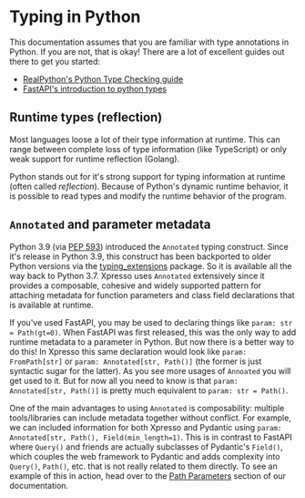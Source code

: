 # Typing in Python

This documentation assumes that you are familiar with type annotations in Python.
If you are not, that is okay! There are a lot of excellent guides out there to get you started:

- [RealPython's Python Type Checking guide](https://realpython.com/python-type-checking/)
- [FastAPI's introduction to python types](https://fastapi.tiangolo.com/python-types/)

## Runtime types (reflection)

Most languages loose a lot of their type information at runtime.
This can range between complete loss of type information (like TypeScript) or only weak support for runtime reflection (Golang).

Python stands out for it's strong support for typing information at runtime (often called _reflection_). Because of Python's dynamic runtime behavior, it is possible to read types and modify the runtime behavior of the program.

## `Annotated` and parameter metadata

Python 3.9 (via [PEP 593]) introduced the `Annotated` typing construct.
Since it's release in Python 3.9, this construct has been backported to older Python versions via the [typing_extensions] package.
So it is available all the way back to Python 3.7.
Xpresso uses `Annotated` extensively since it provides a composable, cohesive and widely supported pattern for attaching metadata for function parameters and class field declarations that is available at runtime.

If you've used FastAPI, you may be used to declaring things like `param: str = Path(gt=0)`.
When FastAPI was first released, this was the only way to add runtime metadata to a parameter in Python.
But now there is a better way to do this!
In Xpresso this same declaration would look like `param: FromPath[str]` or `param: Annotated[str, Path()]` (the former is just syntactic sugar for the latter).
As you see more usages of `Annoated` you will get used to it.
But for now all you need to know is that `param: Annotated[str, Path()]` is pretty much equivalent to `param: str = Path()`.

One of the main advantages to using `Annotated` is composability: multiple tools/libraries can include metadata together without conflict. For example, we can included information for both Xpresso and Pydantic using `param: Annotated[str, Path(), Field(min_length=1)`.
This is in contrast to FastAPI where `Query()` and friends are actually subclasses of Pydantic's `Field()`, which couples the web framework to Pydantic and adds complexity into `Query()`, `Path()`, etc. that is not really related to them directly.
To see an example of this in action, head over to the [Path Parameters] section of our documentation.

[typing_extensions]: https://pypi.org/project/typing-extensions/
[PEP 593]: https://www.python.org/dev/peps/pep-0593/
[Path Parameters]: tutorial/path_params.md
